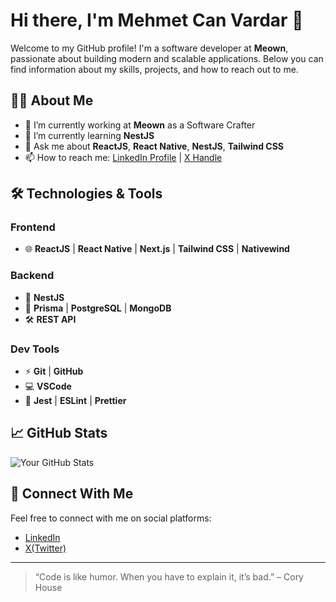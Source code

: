 # Hi there, I'm Mehmet Can Vardar 👋

Welcome to my GitHub profile! I'm a software developer at **Meown**, passionate about building modern and scalable applications. Below you can find information about my skills, projects, and how to reach out to me.

## 👨‍💻 About Me

- 🔭 I’m currently working at **Meown** as a Software Crafter
- 🌱 I’m currently learning **NestJS**
- 💬 Ask me about **ReactJS**, **React Native**, **NestJS**, **Tailwind CSS**
- 📫 How to reach me: [LinkedIn Profile](https://www.linkedin.com/in/mehmet-can-vardar-6aa06b179/) | [X Handle](https://x.com/mcannvrr)

## 🛠️ Technologies & Tools

### Frontend
- 🌐 **ReactJS** | **React Native** | **Next.js** | **Tailwind CSS** | **Nativewind**

### Backend
- 🔧 **NestJS**
- 💾 **Prisma** | **PostgreSQL** | **MongoDB**
- 🛠️ **REST API**

### Dev Tools
- ⚡ **Git** | **GitHub**
- 💻 **VSCode**
- 🔨 **Jest** | **ESLint** | **Prettier**

## 📈 GitHub Stats

![Your GitHub Stats](https://github-readme-stats.vercel.app/api?username=mcanvr&show_icons=true&hide_title=true&count_private=true&theme=tokyonight)

## 🤝 Connect With Me

Feel free to connect with me on social platforms:

- [LinkedIn](https://www.linkedin.com/in/mehmet-can-vardar-6aa06b179/)
- [X(Twitter)](https://x.com/mcannvrr)

---

> “Code is like humor. When you have to explain it, it’s bad.” – Cory House

